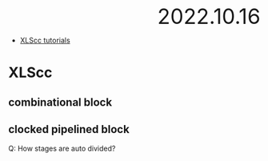 <div style="text-align:right; font-size:3em;">2022.10.16</div>

* [XLScc tutorials](https://google.github.io/xls/tutorials/xlscc_overview/)

# XLScc

## combinational block

## clocked pipelined block

Q: How stages are auto divided?
